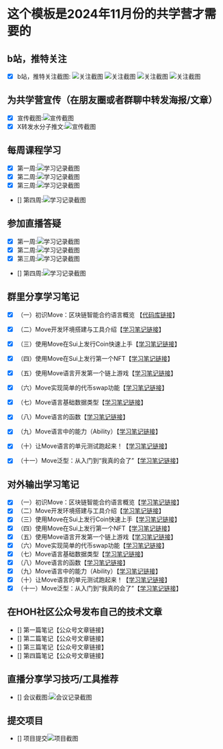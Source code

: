 # 这个模板是2024年11月份的共学营才需要的

## b站，推特关注

- [x] b站，推特关注截图: ![关注截图](./images/follow_bilibili.png)
![关注截图](./images/follow_x.jpg)
![关注截图](./images/letmove_star.png)
![关注截图](./images/follow_hoh.png)

## 为共学营宣传（在朋友圈或者群聊中转发海报/文章）

- [x] 宣传截图:![宣传截图](./images/wechat.jpg)
- [x] X转发水分子推文:![宣传截图](./images/forward_X.jpg)

## 每周课程学习

- [x] 第一周:![学习记录截图](./images/task1_learning.png)
- [x] 第二周:![学习记录截图](./images/week2_learning.png)
- [x] 第三周:![学习记录截图](./images/week3_learning.png)
- [] 第四周:![学习记录截图](./images/你的图片地址)

## 参加直播答疑

- [x] 第一周:![学习记录截图](./images/week1_living_ask.jpg)
- [x] 第二周:![学习记录截图](./images/week2_living_qa.png)
- [x] 第三周:![学习记录截图](./images/week4_living_ask.png)
- [] 第四周:![学习记录截图](./images/你的图片地址)

## 群里分享学习笔记

- [x] （一）初识Move：区块链智能合约语言概览 【[代码库链接](https://github.com/move-cn/letsmove/tree/main/mover/lizhecome/notes/01_new_to_move.md)】
- [x] （二）Move开发环境搭建与工具介绍【[学习笔记链接](https://github.com/move-cn/letsmove/tree/main/mover/lizhecome/notes/02_move_dev_env.md)】
- [x] （三）使用Move在Sui上发行Coin快速上手【[学习笔记链接](https://github.com/move-cn/letsmove/tree/main/mover/lizhecome/notes/03_move_mint_coin.md)】
- [x] （四）使用Move在Sui上发行第一个NFT【[学习笔记链接](https://github.com/move-cn/letsmove/tree/main/mover/lizhecome/notes/04_move_first_nft.md)】
- [x] （五）使用Move语言开发第一个链上游戏【[学习笔记链接](https://github.com/move-cn/letsmove/tree/main/mover/lizhecome/notes/05_move_game.md)】
- [x] （六）Move实现简单的代币swap功能【[学习笔记链接](https://github.com/move-cn/letsmove/tree/main/mover/lizhecome/notes/06_move_swap.md)】
- [x] （七）Move语言基础数据类型【[学习笔记链接](https://github.com/move-cn/letsmove/tree/main/mover/lizhecome/notes/07_move_base_types.md)】
- [x] （八）Move语言的函数【[学习笔记链接](https://github.com/move-cn/letsmove/tree/main/mover/lizhecome/notes/08_move_function.md)】
- [x] （九）Move语言中的能力（Ability）【[学习笔记链接](https://github.com/move-cn/letsmove/tree/main/mover/lizhecome/notes/09_move_ability.md)】
- [x] （十）让Move语言的单元测试跑起来！【[学习笔记链接](https://github.com/move-cn/letsmove/tree/main/mover/lizhecome/notes/10_move_unit_test.md)】
- [x] （十一）Move泛型：从入门到“我真的会了”【[学习笔记链接](https://github.com/move-cn/letsmove/tree/main/mover/lizhecome/notes/11_move_generics.md)】


## 对外输出学习笔记

- [x] （一）初识Move：区块链智能合约语言概览【[学习笔记链接](https://learnblockchain.cn/article/9790)】
- [x] （二）Move开发环境搭建与工具介绍【[学习笔记链接](https://learnblockchain.cn/article/9807)】
- [x] （三）使用Move在Sui上发行Coin快速上手【[学习笔记链接](https://learnblockchain.cn/article/9838)】
- [x] （四）使用Move在Sui上发行第一个NFT【[学习笔记链接](https://learnblockchain.cn/article/9849)】
- [x] （五）使用Move语言开发第一个链上游戏【[学习笔记链接](https://learnblockchain.cn/article/9869)】
- [x] （六）Move实现简单的代币swap功能【[学习笔记链接](https://learnblockchain.cn/article/9908)】
- [x] （七）Move语言基础数据类型【[学习笔记链接](https://learnblockchain.cn/article/9935)】
- [x] （八）Move语言的函数【[学习笔记链接](https://learnblockchain.cn/article/9942)】
- [x] （九）Move语言中的能力（Ability）【[学习笔记链接](https://learnblockchain.cn/article/9982)】
- [x] （十）让Move语言的单元测试跑起来！【[学习笔记链接](https://learnblockchain.cn/article/10011)】
- [x] （十一）Move泛型：从入门到“我真的会了”【[学习笔记链接](https://learnblockchain.cn/article/10019)】

## 在HOH社区公众号发布自己的技术文章

- [] 第一篇笔记【公众号文章链接】
- [] 第二篇笔记【公众号文章链接】
- [] 第三篇笔记【公众号文章链接】
- [] 第四篇笔记【公众号文章链接】

## 直播分享学习技巧/工具推荐

- [] 会议截图:![会议记录截图](./images/你的图片地址)

## 提交项目

- [] 项目提交![项目截图](./images/你的图片地址)


